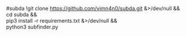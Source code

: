 #subda
!git clone https://github.com/vimn4n0/subda.git &>/dev/null && \
    cd subda && \
    pip3 install -r requirements.txt &>/dev/null && \
    python3 subfinder.py